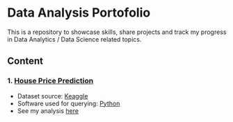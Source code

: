 # Data Analysis Portofolio
This is a repository to showcase skills, share projects and track my progress in Data Analytics / Data Science related topics.

## Content
### 1. [House Price Prediction]()
* Dataset source: [Keaggle](https://www.kaggle.com/competitions/house-prices-advanced-regression-techniques/data)
* Software used for querying: [Python](https://www.python.org/)
* See my analysis [here](https://github.com/fauziaya/data_analysis_portofolio/blob/main/House_Price_Prediction.ipynb)
